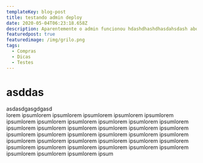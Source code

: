 ```yaml
---
templateKey: blog-post
title: testando admin deploy
date: 2020-05-04T06:23:18.658Z
description: Aparentemente o admin funcionou hdashdhashdhasdahsdash aboa
featuredpost: true
featuredimage: /img/grilo.png
tags:
  - Compras
  - Dicas
  - Testes
---
```

# asddas
asdasdgasgdgasd\
lorem ipsumlorem ipsumlorem ipsumlorem ipsumlorem ipsumlorem ipsumlorem ipsumlorem ipsumlorem ipsumlorem ipsumlorem ipsumlorem ipsumlorem ipsumlorem ipsumlorem ipsumlorem ipsumlorem ipsumlorem ipsumlorem ipsumlorem ipsumlorem ipsumlorem ipsumlorem ipsumlorem ipsumlorem ipsumlorem ipsumlorem ipsumlorem ipsumlorem ipsumlorem ipsumlorem ipsumlorem ipsumlorem ipsumlorem ipsumlorem ipsumlorem ipsumlorem ipsumlorem ipsumlorem ipsum